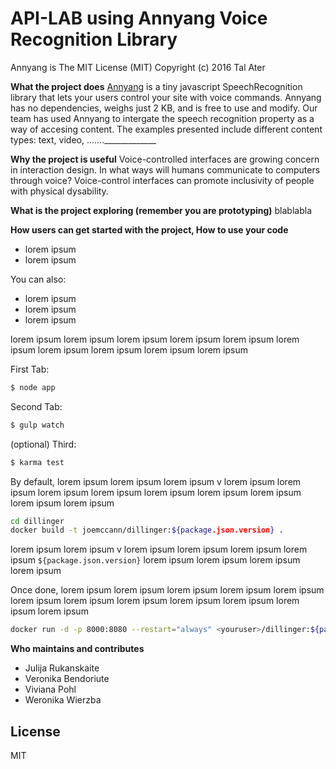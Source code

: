 # API-LAB using Annyang Voice Recognition Library


Annyang is The MIT License (MIT)
Copyright (c) 2016 Tal Ater

**What the project does**
[Annyang] is a tiny javascript SpeechRecognition library that lets your users control your site with voice commands. Annyang has no dependencies, weighs just 2 KB, and is free to use and modify. 
Our team has used Annyang to intergate the speech recognition property as a way of accesing content. The examples presented include different content types: text, video, ......._____________

**Why the project is useful**
 Voice-controlled interfaces are growing concern in interaction design. In what ways will humans communicate to computers through voice? Voice-control interfaces can promote inclusivity of people with physical dysability.

**What is the project exploring (remember you are prototyping)**
blablabla

**How users can get started with the project, How to use your code**

  - lorem ipsum 
  - lorem ipsum 

You can also:
  -  lorem ipsum 
  -  lorem ipsum 
  -  lorem ipsum 


 lorem ipsum  lorem ipsum  lorem ipsum  lorem ipsum  lorem ipsum  lorem ipsum  lorem ipsum  lorem ipsum  lorem ipsum  lorem ipsum 

First Tab:
```sh
$ node app
```

Second Tab:
```sh
$ gulp watch
```

(optional) Third:
```sh
$ karma test
```

By default,  lorem ipsum  lorem ipsum  lorem ipsum v lorem ipsum  lorem ipsum  lorem ipsum  lorem ipsum  lorem ipsum  lorem ipsum  lorem ipsum  lorem ipsum  lorem ipsum 

```sh
cd dillinger
docker build -t joemccann/dillinger:${package.json.version} .
```
 lorem ipsum  lorem ipsum v lorem ipsum  lorem ipsum  lorem ipsum  lorem ipsum  `${package.json.version}`  lorem ipsum  lorem ipsum  lorem ipsum  lorem ipsum 

Once done,  lorem ipsum  lorem ipsum  lorem ipsum  lorem ipsum  lorem ipsum  lorem ipsum  lorem ipsum  lorem ipsum  lorem ipsum  lorem ipsum  lorem ipsum  lorem ipsum 

```sh
docker run -d -p 8000:8080 --restart="always" <youruser>/dillinger:${package.json.version}
```

**Who maintains and contributes**

  - Julija Rukanskaite
  - Veronika Bendoriute
  - Viviana Pohl
  - Weronika Wierzba

License
----

MIT

   [Annyang]: <https://www.talater.com/annyang/m>
